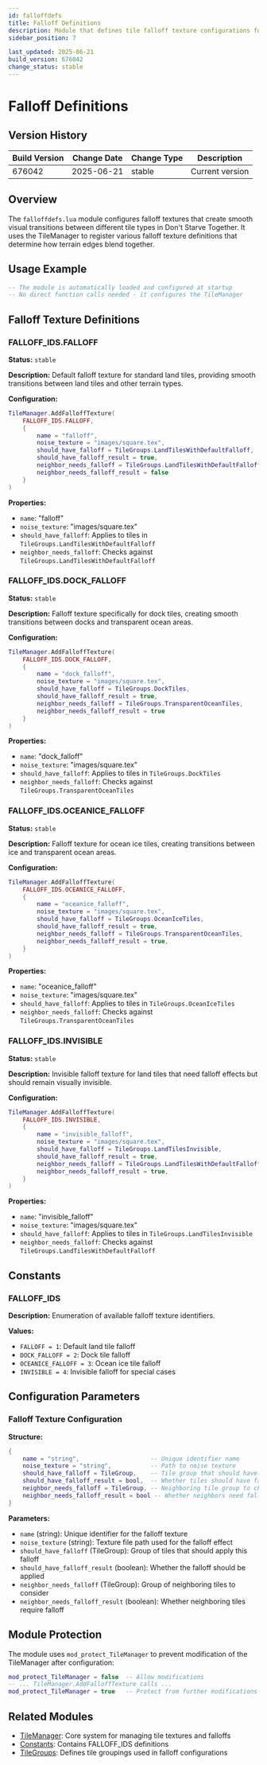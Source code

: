 ```yaml
---
id: falloffdefs
title: Falloff Definitions
description: Module that defines tile falloff texture configurations for visual transitions between different terrain types
sidebar_position: 7

last_updated: 2025-06-21
build_version: 676042
change_status: stable
---
```


# Falloff Definitions

## Version History
| Build Version | Change Date | Change Type | Description |
|---|----|----|----|
| 676042 | 2025-06-21 | stable | Current version |

## Overview

The `falloffdefs.lua` module configures falloff textures that create smooth visual transitions between different tile types in Don't Starve Together. It uses the TileManager to register various falloff texture definitions that determine how terrain edges blend together.

## Usage Example

```lua
-- The module is automatically loaded and configured at startup
-- No direct function calls needed - it configures the TileManager
```

## Falloff Texture Definitions

### FALLOFF_IDS.FALLOFF

**Status:** `stable`

**Description:**
Default falloff texture for standard land tiles, providing smooth transitions between land tiles and other terrain types.

**Configuration:**
```lua
TileManager.AddFalloffTexture(
    FALLOFF_IDS.FALLOFF,
    {
        name = "falloff",
        noise_texture = "images/square.tex",
        should_have_falloff = TileGroups.LandTilesWithDefaultFalloff,
        should_have_falloff_result = true,
        neighbor_needs_falloff = TileGroups.LandTilesWithDefaultFalloff,
        neighbor_needs_falloff_result = false
    }
)
```

**Properties:**
- `name`: "falloff"
- `noise_texture`: "images/square.tex"
- `should_have_falloff`: Applies to tiles in `TileGroups.LandTilesWithDefaultFalloff`
- `neighbor_needs_falloff`: Checks against `TileGroups.LandTilesWithDefaultFalloff`

### FALLOFF_IDS.DOCK_FALLOFF

**Status:** `stable`

**Description:**
Falloff texture specifically for dock tiles, creating smooth transitions between docks and transparent ocean areas.

**Configuration:**
```lua
TileManager.AddFalloffTexture(
    FALLOFF_IDS.DOCK_FALLOFF,
    {
        name = "dock_falloff",
        noise_texture = "images/square.tex",
        should_have_falloff = TileGroups.DockTiles,
        should_have_falloff_result = true,
        neighbor_needs_falloff = TileGroups.TransparentOceanTiles,
        neighbor_needs_falloff_result = true
    }
)
```

**Properties:**
- `name`: "dock_falloff"
- `noise_texture`: "images/square.tex"
- `should_have_falloff`: Applies to tiles in `TileGroups.DockTiles`
- `neighbor_needs_falloff`: Checks against `TileGroups.TransparentOceanTiles`

### FALLOFF_IDS.OCEANICE_FALLOFF

**Status:** `stable`

**Description:**
Falloff texture for ocean ice tiles, creating transitions between ice and transparent ocean areas.

**Configuration:**
```lua
TileManager.AddFalloffTexture(
    FALLOFF_IDS.OCEANICE_FALLOFF,
    {
        name = "oceanice_falloff",
        noise_texture = "images/square.tex",
        should_have_falloff = TileGroups.OceanIceTiles,
        should_have_falloff_result = true,
        neighbor_needs_falloff = TileGroups.TransparentOceanTiles,
        neighbor_needs_falloff_result = true,
    }
)
```

**Properties:**
- `name`: "oceanice_falloff"
- `noise_texture`: "images/square.tex"
- `should_have_falloff`: Applies to tiles in `TileGroups.OceanIceTiles`
- `neighbor_needs_falloff`: Checks against `TileGroups.TransparentOceanTiles`

### FALLOFF_IDS.INVISIBLE

**Status:** `stable`

**Description:**
Invisible falloff texture for land tiles that need falloff effects but should remain visually invisible.

**Configuration:**
```lua
TileManager.AddFalloffTexture(
    FALLOFF_IDS.INVISIBLE,
    {
        name = "invisible_falloff",
        noise_texture = "images/square.tex",
        should_have_falloff = TileGroups.LandTilesInvisible,
        should_have_falloff_result = true,
        neighbor_needs_falloff = TileGroups.LandTilesWithDefaultFalloff,
        neighbor_needs_falloff_result = true,
    }
)
```

**Properties:**
- `name`: "invisible_falloff"
- `noise_texture`: "images/square.tex"
- `should_have_falloff`: Applies to tiles in `TileGroups.LandTilesInvisible`
- `neighbor_needs_falloff`: Checks against `TileGroups.LandTilesWithDefaultFalloff`

## Constants

### FALLOFF_IDS

**Description:** Enumeration of available falloff texture identifiers.

**Values:**
- `FALLOFF = 1`: Default land tile falloff
- `DOCK_FALLOFF = 2`: Dock tile falloff
- `OCEANICE_FALLOFF = 3`: Ocean ice tile falloff
- `INVISIBLE = 4`: Invisible falloff for special cases

## Configuration Parameters

### Falloff Texture Configuration

**Structure:**
```lua
{
    name = "string",                    -- Unique identifier name
    noise_texture = "string",           -- Path to noise texture
    should_have_falloff = TileGroup,    -- Tile group that should have falloff
    should_have_falloff_result = bool,  -- Whether tiles should have falloff
    neighbor_needs_falloff = TileGroup, -- Neighboring tile group to check
    neighbor_needs_falloff_result = bool -- Whether neighbors need falloff
}
```

**Parameters:**
- `name` (string): Unique identifier for the falloff texture
- `noise_texture` (string): Texture file path used for the falloff effect
- `should_have_falloff` (TileGroup): Group of tiles that should apply this falloff
- `should_have_falloff_result` (boolean): Whether the falloff should be applied
- `neighbor_needs_falloff` (TileGroup): Group of neighboring tiles to consider
- `neighbor_needs_falloff_result` (boolean): Whether neighboring tiles require falloff

## Module Protection

The module uses `mod_protect_TileManager` to prevent modification of the TileManager after configuration:

```lua
mod_protect_TileManager = false  -- Allow modifications
-- ... TileManager.AddFalloffTexture calls ...
mod_protect_TileManager = true   -- Protect from further modifications
```

## Related Modules

- [TileManager](./tilemanager.md): Core system for managing tile textures and falloffs
- [Constants](./constants.md): Contains FALLOFF_IDS definitions
- [TileGroups](./tilegroups.md): Defines tile groupings used in falloff configurations
